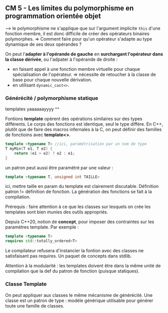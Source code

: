## CM 5 - Les limites du polymorphisme en programmation orientée objet

--> le polymorphisme ne s'applique que sur l'argument implicite ```this``` d'une fonction membre, il est donc difficile de créer des opérateurs binaires polymorphes. 
=> Comment faire pour qu'un opérateur s'adapte au type dynamique de ses deux opérandes ?

On peut l'**adapter à l'opérande de gauche** en **surchargant l'opérateur dans la classe dérivée**, ou l'adpater à l'opérande de droite :
- en faisant appel à une fonction membre virtuelle pour chaque spécialisation de l'opérateur. => nécessite de retoucher à la classe de base pour chaque nouvelle dérivation.
- en utilisant ```dynamic_cast<>```.

### Générécité / polymorphisme statique
templates yaaaaaayyyy ^^

Fontions **template** opèrent des opérations similaires sur des types différents. Le corps des fonctions est identique, seul le type diffère. En C++, plutôt que de faire des macros infernales à la C, on peut définir des familles de fonctioins avec **template<>**.

```cpp
template <typename T> //ici, paramétrisation par un nom de type
T myMin(T e1, T e2) {
    return (e1 > e2) ? e2 : e1;
}
```

un patron peut aussi être paramétré par une valeur :
```cpp
template <typename T, unsigned int TAILLE>
```
ici, mettre taille en param du template est clairement discutable.
Définition patron != définition de fonction. La génération des fonctions se fait à la compilation.

Prérequis : faire attention à ce que les classes sur lesquels on crée les templates sont bien munies des outils appropriés.

Depuis C++20, notion de **concept**, pour imposer des contraintes sur les paramètres template. Par exemple :
```cpp
template <typename T>
requires std::totally_ordered<T>
```
Le compilateur refusera d'instancier la fontion avec des classes ne satisfaisant pas requires. Un paquet de concepts dans stdlib.

Attention à la modularité : les templates doivent être dans la même unité de compilation que la def du patron de fonction (puisque statiques).

### Classe Template
On peut appliquer aux classes le même mécanisme de générécité. Une classe est un patron de type : modèle générique utilisable pour générer toute une famille de classes.